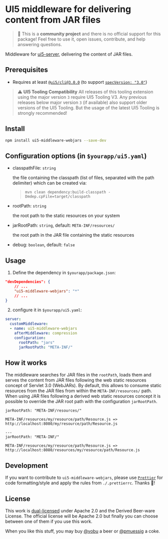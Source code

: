 # UI5 middleware for delivering content from JAR files

> :wave: This is a **community project** and there is no official support for this package! Feel free to use it, open issues, contribute, and help answering questions.

Middleware for [ui5-server](https://github.com/SAP/ui5-server), delivering the content of JAR files.

## Prerequisites

- Requires at least [`@ui5/cli@3.0.0`](https://sap.github.io/ui5-tooling/v3/pages/CLI/) (to support [`specVersion: "3.0"`](https://sap.github.io/ui5-tooling/pages/Configuration/#specification-version-30))

> :warning: **UI5 Tooling Compatibility**
> All releases of this tooling extension using the major version `3` require UI5 Tooling V3. Any previous releases below major version `3` (if available) also support older versions of the UI5 Tooling. But the usage of the latest UI5 Tooling is strongly recommended!

## Install

```bash
npm install ui5-middleware-webjars --save-dev
```

## Configuration options (in `$yourapp/ui5.yaml`)

- classpathFile: `string`

  the file containing the classpath (list of files, separated with the path delimiter) which can be created via:

  > `mvn clean dependency:build-classpath -Dmdep.cpFile=target/classpath`

- rootPath: `string`

  the root path to the static resources on your system

- jarRootPath: `string`, default: `META-INF/resources/`

  the root path in the JAR file containing the static resources

- debug: `boolean`, default: `false`

## Usage

1. Define the dependency in `$yourapp/package.json`:

```json
"devDependencies": {
    // ...
    "ui5-middleware-webjars": "*"
    // ...
}
```

2. configure it in `$yourapp/ui5.yaml`:

```yaml
server:
  customMiddleware:
  - name: ui5-middleware-webjars
    afterMiddleware: compression
    configuration:
      rootPath: "jars"
      jarRootPath: "META-INF/"
```

## How it works

The middleware searches for JAR files in the `rootPath`, loads them and serves the content from JAR files following the web static resources concept of Servlet 3.0 (WebJARs). By default, this allows to consume static resources from the JAR files from within the `META-INF/resources/` path. When using JAR files following a derived web static resources concept it is possible to override the JAR root path with the configuration `jarRootPath`.

```text
jarRootPath: "META-INF/resources/"

META-INF/resources/my/resource/path/Resource.js => http://localhost:8080/my/resource/path/Resource.js

---
jarRootPath: "META-INF/"

META-INF/resources/my/resource/path/Resource.js => http://localhost:8080/resources/my/resource/path/Resource.js
```

## Development

If you want to contribute to `ui5-middleware-webjars`, please use [`Prettier`](https://prettier.io) for code formatting/style and apply the rules from `./.prettierrc`. Thanks 🙏!

## License

This work is [dual-licensed](../../LICENSE) under Apache 2.0 and the Derived Beer-ware License. The official license will be Apache 2.0 but finally you can choose between one of them if you use this work.

When you like this stuff, you may buy [@vobu](https://twitter.com/vobu) a beer or [@pmuessig](https://twitter.com/pmuessig) a coke.
